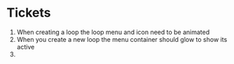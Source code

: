 # Tickets

1. When creating a loop the loop menu and icon need to be animated
2. When you create a new loop the menu container should glow to show its active
3. 